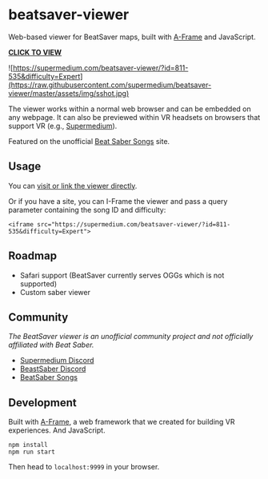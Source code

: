 # beatsaver-viewer

[A-Frame]: https://aframe.io
[visit]: https://supermedium.com/beatsaver-viewer/?id=811-535&difficulty=Expert

Web-based viewer for BeatSaver maps, built with [A-Frame] and JavaScript.

**[CLICK TO VIEW][visit]**

![https://supermedium.com/beatsaver-viewer/?id=811-535&difficulty=Expert](https://raw.githubusercontent.com/supermedium/beatsaver-viewer/master/assets/img/sshot.jpg)

The viewer works within a normal web browser and can be embedded on any
webpage. It can also be previewed within VR headsets on browsers that support
VR (e.g., [Supermedium](https://supermedium.com)).

Featured on the unofficial [Beat Saber
Songs](https://beatsaber-songs.herokuapp.com/top/all) site.

## Usage

You can [visit or link the viewer directly][visit].

Or if you have a site, you can I-Frame the viewer and pass a query parameter
containing the song ID and difficulty:

```
<iframe src="https://supermedium.com/beatsaver-viewer/?id=811-535&difficulty=Expert">
```

## Roadmap

- Safari support (BeatSaver currently serves OGGs which is not supported)
- Custom saber viewer

## Community

*The BeatSaver viewer is an unofficial community project and not officially
affiliated with Beat Saber.*

- [Supermedium Discord](https://supermedium.com/discord)
- [BeastSaber Discord](https://discordapp.com/invite/cZpFayw)
- [BeatSaber Songs](https://beatsaber-songs.herokuapp.com/top/all)

## Development

Built with [A-Frame](https://aframe.io), a web framework that we created for
building VR experiences. And JavaScript.

```
npm install
npm run start
```

Then head to `localhost:9999` in your browser.
